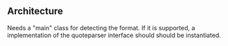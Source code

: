 ## Architecture
Needs a "main" class for detecting the format. If it is supported, a implementation of the quoteparser interface should 
should be instantiated.